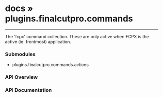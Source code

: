 # [docs](index.md) » plugins.finalcutpro.commands
---

The 'fcpx' command collection.
These are only active when FCPX is the active (ie. frontmost) application.

<style type="text/css">
	a { text-decoration: none; }
	a:hover { text-decoration: underline; }
	th { background-color: #DDDDDD; vertical-align: top; padding: 3px; }
	td { width: 100%; background-color: #EEEEEE; vertical-align: top; padding: 3px; }
	table { width: 100% ; border: 1px solid #0; text-align: left; }
	section > table table td { width: 0; }
</style>
<link rel="stylesheet" href="../../css/docs.css" type="text/css" media="screen" />
<h3>Submodules</h3>
<ul>
<li><a href="plugins.finalcutpro.commands.actions.md">plugins.finalcutpro.commands.actions</a></li>
</ul>
<h3>API Overview</h3>
<ul>
</ul>
<h3>API Documentation</h3>
